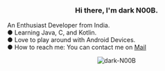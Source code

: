 <!--### Hi there 👋

<!--
**dark-N00B/dark-N00B** is a ✨ _special_ ✨ repository because its `README.md` (this file) appears on your GitHub profile.

Here are some ideas to get you started:

- 🔭 I’m currently working on ...
- 🌱 I’m currently learning ...
- 👯 I’m looking to collaborate on ...
- 🤔 I’m looking for help with ...
- 💬 Ask me about ...
- 📫 How to reach me: ...
- 😄 Pronouns: ...
- ⚡ Fun fact: ...
-->
<h3 align="center"> Hi there, I'm dark N00B. </h3>
An Enthusiast Developer from India.<br>
● Learning Java, C, and Kotlin. <br>
● Love to play around with Android Devices.<br>
● How to reach me: You can contact me on <a href="mailto:rnbds000@gmail.com">Mail</a> 

<!--[![GitHub](https://img.shields.io/badge/dynamic/json?logo=github&label=GitHub+Followers&labelColor=282c34&color=181717&query=%24.data.totalSubs&url=https%3A%2F%2Fapi.spencerwoo.com%2Fsubstats%2F%3Fsource%3Dgithub%26queryKey%3Dtechyminati&longCache=true)](https://github.com/dark-N00B)-->

<p align="center"> <img src="https://komarev.com/ghpvc/?username=dark-N00B&style=flat-square" alt="dark-N00B"/> </p>

<!--
<p align="center"> <img src="https://github-readme-stats.vercel.app/api?username=darkN00B&bg_color=30,e96443,904e95&title_color=fff&text_color=fff" alt="stats"/><br></p>
<p align="center"> <img src="https://github-readme-streak-stats.herokuapp.com/?user=darkN00b&theme=dark"/></p>
-->
